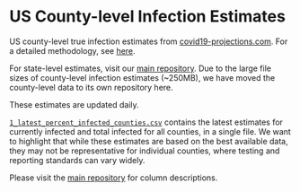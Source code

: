 # US County-level Infection Estimates

US county-level true infection estimates from [covid19-projections.com](https://covid19-projections.com/). For a detailed methodology, see [here](https://covid19-projections.com/estimating-true-infections-revisited/).

For state-level estimates, visit our [main repository](https://github.com/youyanggu/covid19_projections/tree/master/infection_estimates). Due to the large file sizes of county-level infection estimates (~250MB), we have moved the county-level data to its own repository here.

These estimates are updated daily.

[`1_latest_percent_infected_counties.csv`](1_latest_percent_infected_counties.csv) contains the latest estimates for currently infected and total infected for all counties, in a single file. We want to highlight that while these estimates are based on the best available data, they may not be representative for individual counties, where testing and reporting standards can vary widely.

Please visit the [main repository](https://github.com/youyanggu/covid19_projections/tree/master/infection_estimates) for column descriptions.
